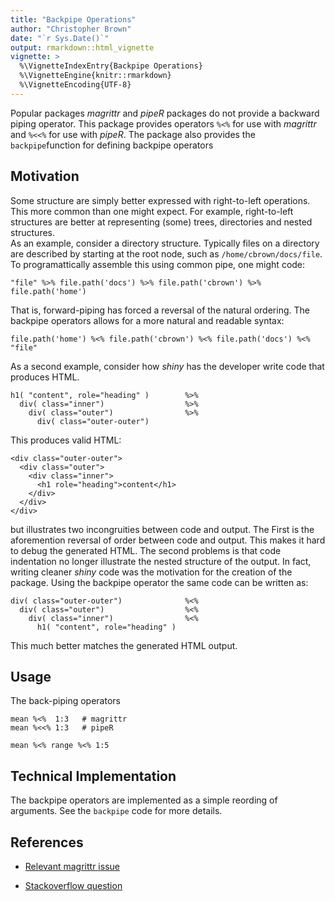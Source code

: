 ```yaml
---
title: "Backpipe Operations"
author: "Christopher Brown"
date: "`r Sys.Date()`"
output: rmarkdown::html_vignette
vignette: >
  %\VignetteIndexEntry{Backpipe Operations}
  %\VignetteEngine{knitr::rmarkdown}
  %\VignetteEncoding{UTF-8}
---
```


Popular packages *magrittr* and *pipeR* packages do not provide a backward 
piping operator. This package provides operators `%<%` 
for use with *magrittr* and `%<<%` for use with *pipeR*. The package also 
provides the `backpipe`function for defining backpipe operators 

## Motivation

Some structure are simply better expressed with right-to-left operations. This 
more common than one might expect.  For example, right-to-left structures are 
better at representing (some) trees, directories and nested structures.  
As an example, consider a directory structure. Typically files on a directory 
are described by starting at the root node, such as `/home/cbrown/docs/file`. 
To programattically assemble this using common pipe, one might code:

    "file" %>% file.path('docs') %>% file.path('cbrown') %>% file.path('home')
   
That is, forward-piping has forced a reversal of the natural ordering. The 
backpipe operators allows for a more natural and readable syntax:

    file.path('home') %<% file.path('cbrown') %<% file.path('docs') %<% "file"

As a second example, consider how *shiny* has the developer write code that 
produces HTML.  

    h1( "content", role="heading" )        %>%
      div( class="inner")                  %>%
        div( class="outer")                %>% 
          div( class="outer-outer")      
      
This produces valid HTML: 

    <div class="outer-outer">
      <div class="outer">
        <div class="inner">
          <h1 role="heading">content</h1>
        </div>
      </div>
    </div> 

but illustrates two incongruities between code and output. The First is the 
aforemention reversal of order between code and output. This makes it hard to 
debug the generated HTML. The second problems is that code indentation no longer
illustrate the nested structure of the output. In fact, writing cleaner *shiny*
code was the motivation for the creation of the package. Using the backpipe 
operator the same code can be written as:
      
    div( class="outer-outer")              %<%
      div( class="outer")                  %<% 
        div( class="inner")                %<% 
          h1( "content", role="heading" ) 

This much better matches the generated HTML output.


## Usage

The back-piping operators

    mean %<%  1:3   # magrittr
    mean %<<% 1:3   # pipeR
     
    mean %<% range %<% 1:5
   

## Technical Implementation

The backpipe operators are implemented as a simple reording of arguments. See
the `backpipe` code for more details.

## References

* [Relevant magrittr issue](https://github.com/smbache/magrittr/issues/26)

* [Stackoverflow question](http://stackoverflow.com/questions/31305342/is-right-to-left-operator-associativity-in-r-possible)
